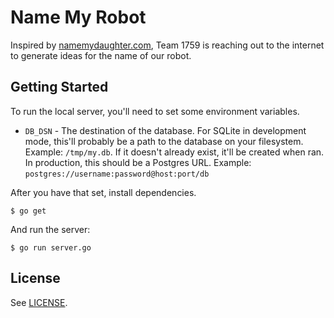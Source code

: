 # Name My Robot

Inspired by [namemydaughter.com](http://www.namemydaughter.com/), Team 1759 is
reaching out to the internet to generate ideas for the name of our robot. 

## Getting Started

To run the local server, you'll need to set some environment variables.

* `DB_DSN` - The destination of the database. For SQLite in development mode,
  this'll probably be a path to the database on your filesystem. Example:
  `/tmp/my.db`. If it doesn't already exist, it'll be created when ran. In
  production, this should be a Postgres URL. Example:
  `postgres://username:password@host:port/db`

After you have that set, install dependencies.

    $ go get

And run the server:

    $ go run server.go

## License

See [LICENSE](LICENSE).
